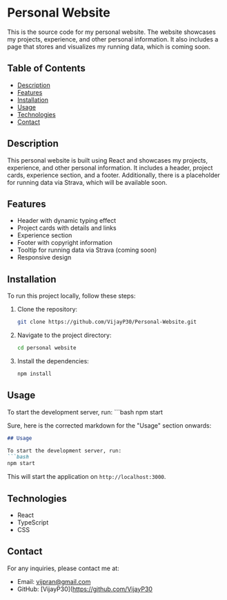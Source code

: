 # Personal Website

This is the source code for my personal website. The website showcases my projects, experience, and other personal information. It also includes a page that stores and visualizes my running data, which is coming soon.

## Table of Contents

- [Description](#description)
- [Features](#features)
- [Installation](#installation)
- [Usage](#usage)
- [Technologies](#technologies)
- [Contact](#contact)

## Description

This personal website is built using React and showcases my projects, experience, and other personal information. It includes a header, project cards, experience section, and a footer. Additionally, there is a placeholder for running data via Strava, which will be available soon.

## Features

- Header with dynamic typing effect
- Project cards with details and links
- Experience section
- Footer with copyright information
- Tooltip for running data via Strava (coming soon)
- Responsive design

## Installation

To run this project locally, follow these steps:

1. Clone the repository:
   ```bash
   git clone https://github.com/VijayP30/Personal-Website.git
2. Navigate to the project directory:
    ```bash
    cd personal website
3. Install the dependencies:
    ```bash
    npm install

## Usage
To start the development server, run:
    ```bash
    npm start

Sure, here is the corrected markdown for the "Usage" section onwards:

```markdown
## Usage

To start the development server, run:
```bash
npm start
```

This will start the application on `http://localhost:3000`.

## Technologies

- React
- TypeScript
- CSS

## Contact

For any inquiries, please contact me at:
- Email: vijpran@gmail.com
- GitHub: [VijayP30](https://github.com/VijayP30